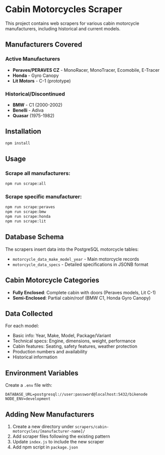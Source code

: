 # Cabin Motorcycles Scraper

This project contains web scrapers for various cabin motorcycle manufacturers, including historical and current models.

## Manufacturers Covered

### Active Manufacturers
- **Peraves/PERAVES CZ** - MonoRacer, MonoTracer, Ecomobile, E-Tracer
- **Honda** - Gyro Canopy
- **Lit Motors** - C-1 (prototype)

### Historical/Discontinued
- **BMW** - C1 (2000-2002)
- **Benelli** - Adiva
- **Quasar** (1975-1982)

## Installation

```bash
npm install
```

## Usage

### Scrape all manufacturers:
```bash
npm run scrape:all
```

### Scrape specific manufacturer:
```bash
npm run scrape:peraves
npm run scrape:bmw
npm run scrape:honda
npm run scrape:lit
```

## Database Schema

The scrapers insert data into the PostgreSQL motorcycle tables:
- `motorcycle_data_make_model_year` - Main motorcycle records
- `motorcycle_data_specs` - Detailed specifications in JSONB format

## Cabin Motorcycle Categories

- **Fully Enclosed**: Complete cabin with doors (Peraves models, Lit C-1)
- **Semi-Enclosed**: Partial cabin/roof (BMW C1, Honda Gyro Canopy)

## Data Collected

For each model:
- Basic info: Year, Make, Model, Package/Variant
- Technical specs: Engine, dimensions, weight, performance
- Cabin features: Seating, safety features, weather protection
- Production numbers and availability
- Historical information

## Environment Variables

Create a `.env` file with:
```
DATABASE_URL=postgresql://user:password@localhost:5432/bikenode
NODE_ENV=development
```

## Adding New Manufacturers

1. Create a new directory under `scrapers/cabin-motorcycles/[manufacturer-name]/`
2. Add scraper files following the existing pattern
3. Update `index.js` to include the new scraper
4. Add npm script in `package.json`